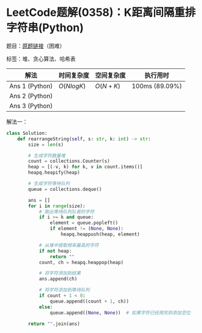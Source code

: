 # LeetCode题解(0358)：K距离间隔重排字符串(Python)

题目：[原题链接](https://leetcode-cn.com/problems/rearrange-string-k-distance-apart/)（困难）

标签：堆、贪心算法、哈希表

| 解法           | 时间复杂度 | 空间复杂度 | 执行用时       |
| -------------- | ---------- | ---------- | -------------- |
| Ans 1 (Python) | $O(NlogK)$ | $O(N+K)$   | 100ms (89.09%) |
| Ans 2 (Python) |            |            |                |
| Ans 3 (Python) |            |            |                |

解法一：

```python
class Solution:
    def rearrangeString(self, s: str, k: int) -> str:
        size = len(s)

        # 生成字符数量堆
        count = collections.Counter(s)
        heap = [(-v, k) for k, v in count.items()]
        heapq.heapify(heap)

        # 生成字符等待队列
        queue = collections.deque()

        ans = []
        for i in range(size):
            # 取出等待队列队首的字符
            if i >= k and queue:
                element = queue.popleft()
                if element != (None, None):
                    heapq.heappush(heap, element)

            # 从堆中提取频率最高的字符
            if not heap:
                return ""
            count, ch = heapq.heappop(heap)

            # 将字符添加到结果
            ans.append(ch)

            # 将字符添加到等待队列
            if count + 1 < 0:
                queue.append((count + 1, ch))
            else:
                queue.append((None, None))  # 如果字符已经用完则添加空位

        return "".join(ans)
```